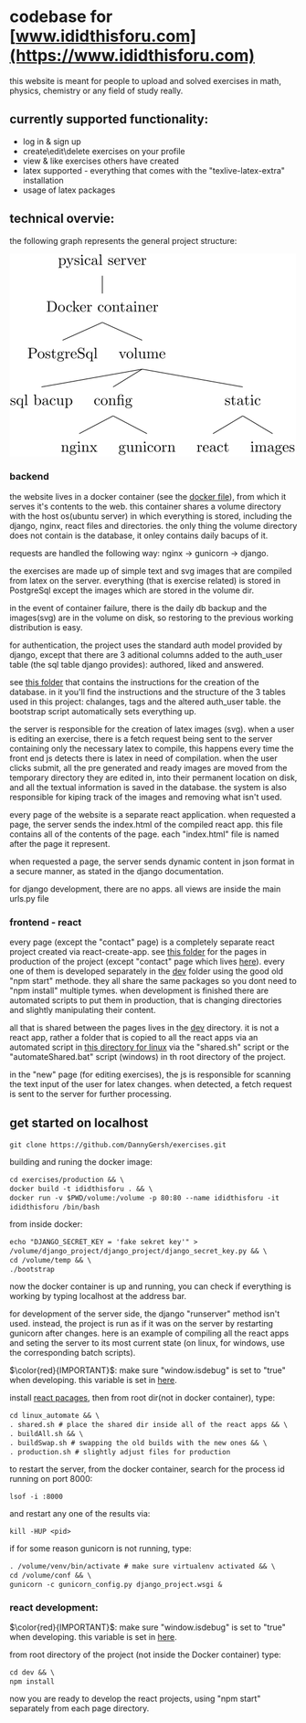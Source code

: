 # codebase for [www.ididthisforu.com](https://www.ididthisforu.com)

this website is meant for people to upload and solved exercises in math, physics, chemistry or any field of study really.

## currently supported functionality:

* log in & sign up
* create\edit\delete exercises on your profile
* view & like exercises others have created
* latex supported - everything that comes with the "texlive-latex-extra" installation
* usage of latex packages

## technical overvie:

the following graph represents the general project structure:

![main.svg](https://github.com/DannyGersh/exercises/blob/main/misc/main.svg)

### backend

the website lives in a docker container (see the [docker file](https://github.com/DannyGersh/exercises/blob/main/production/Dockerfile)), from which it serves it's contents to the web. this container shares a volume directory with the host os(ubuntu server) in which everything is stored, including the django, nginx, react files and directories. the only thing the volume directory does not contain is the database, it onley contains daily bacups of it.

requests are handled the following way: nginx -> gunicorn -> django.

the exercises are made up of simple text and svg images that are compiled from latex on the server. everything (that is exercise related) is stored in PostgreSql except the images which are stored in the volume dir.

in the event of container failure, there is the daily db backup and the images(svg) are in the volume on disk, so restoring to the previous working distribution is easy.

for authentication, the project uses the standard auth model provided by django, except that there are 3 aditional columns added to the auth_user table (the sql table django provides): authored, liked and answered.

see [this folder](https://github.com/DannyGersh/exercises/tree/main/production/volume/temp) that contains the instructions for the creation of the database. in it you'll find the instructions and the structure of the 3 tables used in this project: chalanges, tags and the altered auth_user table. the bootstrap script automatically sets everything up.

the server is responsible for the creation of latex images (svg). when a user is editing an exercise, there is a fetch request being sent to the server containing only the necessary latex to compile, this happens every time the front end js detects there is latex in need of compilation. when the user clicks submit, all the pre generated and ready images are moved from the temporary directory they are edited in, into their permanent location on disk, and all the textual information is saved in the database. the system is also responsible for kiping track of the images and removing what isn't used.

every page of the website is a separate react application. when requested a page, the server sends the index.html of the compiled react app. this file contains all of the contents of the page. each "index.html" file is named after the page it represent.

when requested a page, the server sends dynamic content in json format in a secure manner, as stated in the django documentation.

for django development, there are no apps. all views are inside the main urls.py file

### frontend - react
every page (except the "contact" page) is a completely separate react project created via react-create-app. see [this folder](https://github.com/DannyGersh/exercises/tree/main/production/volume/static/pages) for the pages in production of the project (except "contact" page which lives [here](https://github.com/DannyGersh/exercises/tree/main/production/volume/static)). every one of them is developed separately in the [dev](https://github.com/DannyGersh/exercises/tree/main/dev) folder using the good old "npm start" methode. they all share the same packages so you dont need to "npm install" multiple tymes. when development is finished there are automated scripts to put them in production, that is changing directories and slightly manipulating their content.  

all that is shared between the pages lives in the [dev](https://github.com/DannyGersh/exercises/tree/main/dev) directory. it is not a react app, rather a folder that is copied to all the react apps via an automated script in [this directory for linux](https://github.com/DannyGersh/exercises/tree/main/linux_automate) via the "shared.sh" script or the "automateShared.bat" script (windows) in th root directory of the project.

in the "new" page (for editing exercises), the js is responsible for scanning the text input of the user for latex changes. when detected, a fetch request is sent to the server for further processing.

## get started on localhost
```console
git clone https://github.com/DannyGersh/exercises.git
```
building and runing the docker image:
```console
cd exercises/production && \
docker build -t ididthisforu . && \
docker run -v $PWD/volume:/volume -p 80:80 --name ididthisforu -it ididthisforu /bin/bash
```
from inside docker:
```console
echo "DJANGO_SECRET_KEY = 'fake sekret key'" > /volume/django_project/django_project/django_secret_key.py && \
cd /volume/temp && \
./bootstrap
```
now the docker container is up and running, you can check if everything is working by typing localhost at the address bar.

for development of the server side, the django "runserver" method isn't used. instead, the project is run as if it was on the server by restarting gunicorn after changes. here is an example of compiling all the react apps and seting the server to its most current state (on linux, for windows, use the corresponding batch scripts).

$\color{red}{IMPORTANT}$: make sure "window.isdebug" is set to "true" when developing. this variable is set in [here](https://github.com/DannyGersh/exercises/blob/main/dev/shared/Functions.js).

install [react pacages](https://github.com/DannyGersh/exercises/blob/main/README.md#react-development), then from root dir(not in docker container), type:
```console
cd linux_automate && \
. shared.sh # place the shared dir inside all of the react apps && \
. buildAll.sh && \
. buildSwap.sh # swapping the old builds with the new ones && \
. production.sh # slightly adjust files for production
 ```
to restart the server, from the docker container, search for the process id running on port 8000:
```console
lsof -i :8000
```
and restart any one of the results via:
```console
kill -HUP <pid>
```
if for some reason gunicorn is not running, type:
```console
. /volume/venv/bin/activate # make sure virtualenv activated && \
cd /volume/conf && \
gunicorn -c gunicorn_config.py django_project.wsgi &
```

### react development:
$\color{red}{IMPORTANT}$: make sure "window.isdebug" is set to "true" when developing. this variable is set in [here](https://github.com/DannyGersh/exercises/blob/main/dev/shared/Functions.js).

from root directory of the project (not inside the Docker container) type:
```console
cd dev && \
npm install
```
now you are ready to develop the react projects, using "npm start" separately from each page directory.

